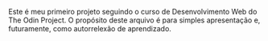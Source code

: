 Este é meu primeiro projeto seguindo o curso de Desenvolvimento Web do The Odin
Project. O propósito deste arquivo é para simples apresentação e, futuramente,
como autorrelexão de aprendizado.